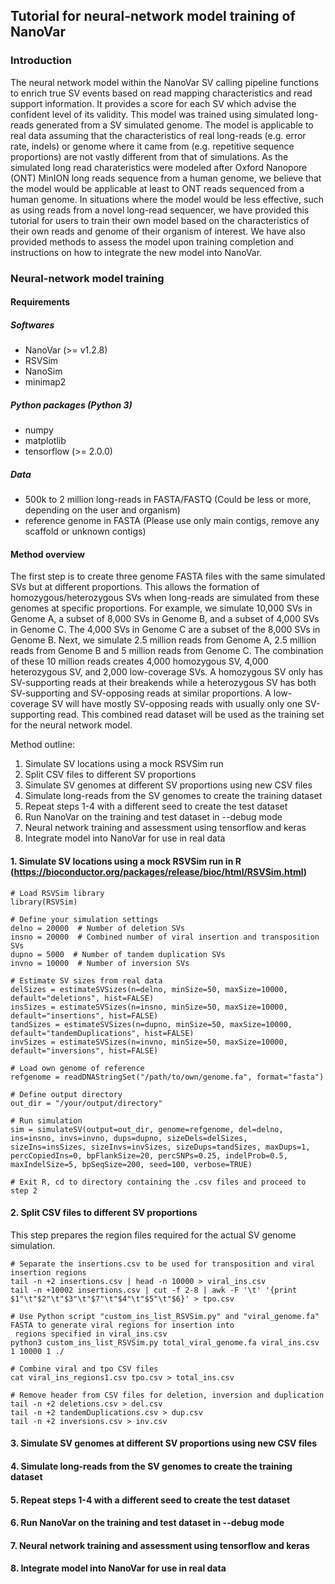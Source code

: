 ## Tutorial for neural-network model training of NanoVar

### Introduction

The neural network model within the NanoVar SV calling pipeline functions to enrich true SV events based on read mapping characteristics and read support information. It provides a score for each SV which advise the confident level of its validity. This model was trained using simulated long-reads generated from a SV simulated genome. The model is applicable to real data assuming that the characteristics of real long-reads (e.g. error rate, indels) or genome where it came from (e.g. repetitive sequence proportions) are not vastly different from that of simulations. As the simulated long read charateristics were modeled after Oxford Nanopore (ONT) MinION long reads sequence from a human genome, we believe that the model would be applicable at least to ONT reads sequenced from a human genome. In situations where the model would be less effective, such as using reads from a novel long-read sequencer, we have provided this tutorial for users to train their own model based on the characteristics of their own reads and genome of their organism of interest. We have also provided methods to assess the model upon training completion and instructions on how to integrate the new model into NanoVar.


### Neural-network model training

#### Requirements

##### Softwares

* NanoVar (>= v1.2.8)
* RSVSim
* NanoSim
* minimap2

##### Python packages (Python 3)

* numpy
* matplotlib
* tensorflow (>= 2.0.0)

##### Data

* 500k to 2 million long-reads in FASTA/FASTQ (Could be less or more, depending on the user and organism)
* reference genome in FASTA (Please use only main contigs, remove any scaffold or unknown contigs)


#### Method overview

The first step is to create three genome FASTA files with the same simulated SVs but at different proportions. This allows the formation of homozygous/heterozygous SVs when long-reads are simulated from these genomes at specific proportions. For example, we simulate 10,000 SVs in Genome A, a subset of 8,000 SVs in Genome B, and a subset of 4,000 SVs in Genome C. The 4,000 SVs in Genome C are a subset of the 8,000 SVs in Genome B. Next, we simulate 2.5 million reads from Genome A, 2.5 million reads from Genome B and 5 million reads from Genome C. The combination of these 10 million reads creates 4,000 homozygous SV, 4,000 heterozygous SV, and 2,000 low-coverage SVs. A homozygous SV only has SV-supporting reads at their breakends while a heterozygous SV has both SV-supporting and SV-opposing reads at similar proportions. A low-coverage SV will have mostly SV-opposing reads with usually only one SV-supporting read. This combined read dataset will be used as the training set for the neural network model.

Method outline:
1. Simulate SV locations using a mock RSVSim run
2. Split CSV files to different SV proportions
3. Simulate SV genomes at different SV proportions using new CSV files
4. Simulate long-reads from the SV genomes to create the training dataset
5. Repeat steps 1-4 with a different seed to create the test dataset
6. Run NanoVar on the training and test dataset in --debug mode
7. Neural network training and assessment using tensorflow and keras
8. Integrate model into NanoVar for use in real data


#### 1. Simulate SV locations using a mock RSVSim run in R (https://bioconductor.org/packages/release/bioc/html/RSVSim.html)
```
# Load RSVSim library
library(RSVSim)

# Define your simulation settings
delno = 20000  # Number of deletion SVs
insno = 20000  # Combined number of viral insertion and transposition SVs
dupno = 5000  # Number of tandem duplication SVs
invno = 10000  # Number of inversion SVs

# Estimate SV sizes from real data
delSizes = estimateSVSizes(n=delno, minSize=50, maxSize=10000, default="deletions", hist=FALSE)
insSizes = estimateSVSizes(n=insno, minSize=50, maxSize=10000, default="insertions", hist=FALSE)
tandSizes = estimateSVSizes(n=dupno, minSize=50, maxSize=10000, default="tandemDuplications", hist=FALSE)
invSizes = estimateSVSizes(n=invno, minSize=50, maxSize=10000, default="inversions", hist=FALSE)

# Load own genome of reference
refgenome = readDNAStringSet("/path/to/own/genome.fa", format="fasta")

# Define output directory
out_dir = "/your/output/directory"

# Run simulation
sim = simulateSV(output=out_dir, genome=refgenome, del=delno, ins=insno, invs=invno, dups=dupno, sizeDels=delSizes, sizeIns=insSizes, sizeInvs=invSizes, sizeDups=tandSizes, maxDups=1, percCopiedIns=0, bpFlankSize=20, percSNPs=0.25, indelProb=0.5, maxIndelSize=5, bpSeqSize=200, seed=100, verbose=TRUE)

# Exit R, cd to directory containing the .csv files and proceed to step 2
```

#### 2. Split CSV files to different SV proportions
This step prepares the region files required for the actual SV genome simulation.
```
# Separate the insertions.csv to be used for transposition and viral insertion regions
tail -n +2 insertions.csv | head -n 10000 > viral_ins.csv
tail -n +10002 insertions.csv | cut -f 2-8 | awk -F '\t' '{print $1"\t"$2"\t"$3"\t"$7"\t"$4"\t"$5"\t"$6}' > tpo.csv

# Use Python script "custom_ins_list_RSVSim.py" and "viral_genome.fa" FASTA to generate viral regions for insertion into
 regions specified in viral_ins.csv
python3 custom_ins_list_RSVSim.py total_viral_genome.fa viral_ins.csv 1 10000 1 ./

# Combine viral and tpo CSV files
cat viral_ins_regions1.csv tpo.csv > total_ins.csv

# Remove header from CSV files for deletion, inversion and duplication
tail -n +2 deletions.csv > del.csv 
tail -n +2 tandemDuplications.csv > dup.csv 
tail -n +2 inversions.csv > inv.csv 

```

#### 3. Simulate SV genomes at different SV proportions using new CSV files


#### 4. Simulate long-reads from the SV genomes to create the training dataset


#### 5. Repeat steps 1-4 with a different seed to create the test dataset


#### 6. Run NanoVar on the training and test dataset in --debug mode


#### 7. Neural network training and assessment using tensorflow and keras


#### 8. Integrate model into NanoVar for use in real data
